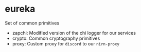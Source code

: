 # eureka

Set of common primitives

- zapchi: Modified version of the chi logger for our services
- crypto: Common cryptography primitives
- proxy: Custom proxy for `discord` to our `nirn-proxy`
